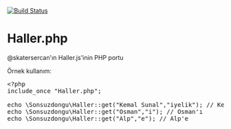 [![Build Status](https://travis-ci.org/sonsuzdongu/Haller.php.png?branch=master)](https://travis-ci.org/sonsuzdongu/Haller.php)

Haller.php
==========

@skatersercan'ın Haller.js'inin PHP portu

Örnek kullanım:
<pre>
&lt;?php
include_once "Haller.php";

echo \Sonsuzdongu\Haller::get("Kemal Sunal","iyelik"); // Kemal Sunal'ın
echo \Sonsuzdongu\Haller::get("Osman","i"); // Osman'ı
echo \Sonsuzdongu\Haller::get("Alp","e"); // Alp'e
</pre>
